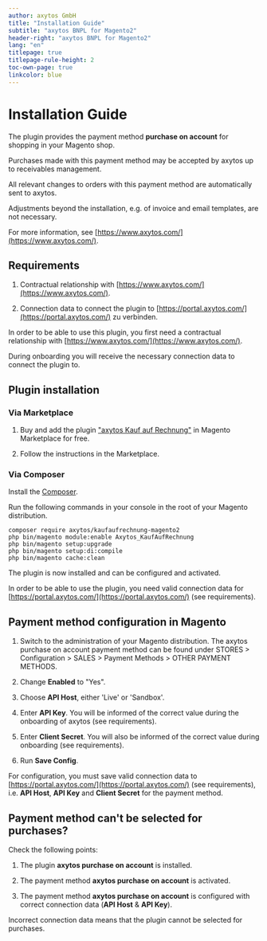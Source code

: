 ```yaml
---
author: axytos GmbH
title: "Installation Guide"
subtitle: "axytos BNPL for Magento2"
header-right: "axytos BNPL for Magento2"
lang: "en"
titlepage: true
titlepage-rule-height: 2
toc-own-page: true
linkcolor: blue
---
```


# Installation Guide

The plugin provides the payment method __purchase on account__ for shopping in your Magento shop.

Purchases made with this payment method may be accepted by axytos up to receivables management.

All relevant changes to orders with this payment method are automatically sent to axytos.

Adjustments beyond the installation, e.g. of invoice and email templates, are not necessary.

For more information, see [https://www.axytos.com/](https://www.axytos.com/).


## Requirements

1. Contractual relationship with [https://www.axytos.com/](https://www.axytos.com/).

2. Connection data to connect the plugin to [https://portal.axytos.com/](https://portal.axytos.com/) zu verbinden.

In order to be able to use this plugin, you first need a contractual relationship with [https://www.axytos.com/](https://www.axytos.com/).

During onboarding you will receive the necessary connection data to connect the plugin to.


## Plugin installation

### Via Marketplace

1. Buy and add the plugin ["axytos Kauf auf Rechnung"](https://marketplace.magento.com/catalogsearch/result/?q=axytos%20Kauf%20auf%20Rechnung) in Magento Marketplace for free.

2. Follow the instructions in the Marketplace.

### Via Composer

Install the [Composer](https://getcomposer.org/).

Run the following commands in your console in the root of your Magento distribution.

```
composer require axytos/kaufaufrechnung-magento2
php bin/magento module:enable Axytos_KaufAufRechnung
php bin/magento setup:upgrade
php bin/magento setup:di:compile
php bin/magento cache:clean
```

The plugin is now installed and can be configured and activated.

In order to be able to use the plugin, you need valid connection data for [https://portal.axytos.com/](https://portal.axytos.com/) (see requirements).


## Payment method configuration in Magento

1. Switch to the administration of your Magento distribution. The axytos purchase on account payment method can be found under STORES > Configuration > SALES > Payment Methods > OTHER PAYMENT METHODS.

2. Change __Enabled__ to "Yes".

3. Choose __API Host__, either 'Live' or 'Sandbox'.

4. Enter __API Key__. You will be informed of the correct value during the onboarding of axytos (see requirements).

5. Enter __Client Secret__. You will also be informed of the correct value during onboarding (see requirements).

6. Run __Save Config__.

For configuration, you must save valid connection data to [https://portal.axytos.com/](https://portal.axytos.com/) (see requirements), i.e. __API Host__, __API Key__ and __Client Secret__ for the payment method.

## Payment method can't be selected for purchases?

Check the following points:

1. The plugin __axytos purchase on account__ is installed.

2. The payment method __axytos purchase on account__ is activated.

3. The payment method __axytos purchase on account__ is configured with correct connection data (__API Host__ & __API Key__).

Incorrect connection data means that the plugin cannot be selected for purchases.